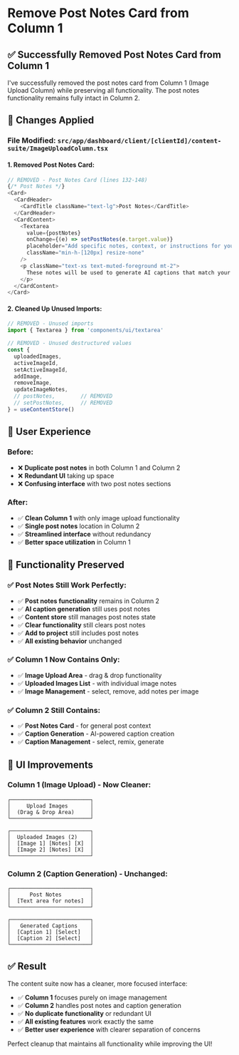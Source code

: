# Remove Post Notes Card from Column 1

## ✅ Successfully Removed Post Notes Card from Column 1

I've successfully removed the post notes card from Column 1 (Image Upload Column) while preserving all functionality. The post notes functionality remains fully intact in Column 2.

## 🔧 Changes Applied

### **File Modified: `src/app/dashboard/client/[clientId]/content-suite/ImageUploadColumn.tsx`**

#### **1. Removed Post Notes Card:**
```typescript
// REMOVED - Post Notes Card (lines 132-148)
{/* Post Notes */}
<Card>
  <CardHeader>
    <CardTitle className="text-lg">Post Notes</CardTitle>
  </CardHeader>
  <CardContent>
    <Textarea
      value={postNotes}
      onChange={(e) => setPostNotes(e.target.value)}
      placeholder="Add specific notes, context, or instructions for your post..."
      className="min-h-[120px] resize-none"
    />
    <p className="text-xs text-muted-foreground mt-2">
      These notes will be used to generate AI captions that match your requirements.
    </p>
  </CardContent>
</Card>
```

#### **2. Cleaned Up Unused Imports:**
```typescript
// REMOVED - Unused imports
import { Textarea } from 'components/ui/textarea'

// REMOVED - Unused destructured values
const {
  uploadedImages,
  activeImageId,
  setActiveImageId,
  addImage,
  removeImage,
  updateImageNotes,
  // postNotes,        // REMOVED
  // setPostNotes,     // REMOVED
} = useContentStore()
```

## 🎯 User Experience

### **Before:**
- ❌ **Duplicate post notes** in both Column 1 and Column 2
- ❌ **Redundant UI** taking up space
- ❌ **Confusing interface** with two post notes sections

### **After:**
- ✅ **Clean Column 1** with only image upload functionality
- ✅ **Single post notes** location in Column 2
- ✅ **Streamlined interface** without redundancy
- ✅ **Better space utilization** in Column 1

## 🔄 Functionality Preserved

### **✅ Post Notes Still Work Perfectly:**
- ✅ **Post notes functionality** remains in Column 2
- ✅ **AI caption generation** still uses post notes
- ✅ **Content store** still manages post notes state
- ✅ **Clear functionality** still clears post notes
- ✅ **Add to project** still includes post notes
- ✅ **All existing behavior** unchanged

### **✅ Column 1 Now Contains Only:**
- ✅ **Image Upload Area** - drag & drop functionality
- ✅ **Uploaded Images List** - with individual image notes
- ✅ **Image Management** - select, remove, add notes per image

### **✅ Column 2 Still Contains:**
- ✅ **Post Notes Card** - for general post context
- ✅ **Caption Generation** - AI-powered caption creation
- ✅ **Caption Management** - select, remix, generate

## 🎨 UI Improvements

### **Column 1 (Image Upload) - Now Cleaner:**
```
┌─────────────────────────┐
│     Upload Images       │
│  (Drag & Drop Area)     │
└─────────────────────────┘

┌─────────────────────────┐
│  Uploaded Images (2)    │
│  [Image 1] [Notes] [X]  │
│  [Image 2] [Notes] [X]  │
└─────────────────────────┘
```

### **Column 2 (Caption Generation) - Unchanged:**
```
┌─────────────────────────┐
│      Post Notes         │
│  [Text area for notes]  │
└─────────────────────────┘

┌─────────────────────────┐
│   Generated Captions    │
│  [Caption 1] [Select]   │
│  [Caption 2] [Select]   │
└─────────────────────────┘
```

## ✅ Result

The content suite now has a cleaner, more focused interface:
- ✅ **Column 1** focuses purely on image management
- ✅ **Column 2** handles post notes and caption generation
- ✅ **No duplicate functionality** or redundant UI
- ✅ **All existing features** work exactly the same
- ✅ **Better user experience** with clearer separation of concerns

Perfect cleanup that maintains all functionality while improving the UI!
